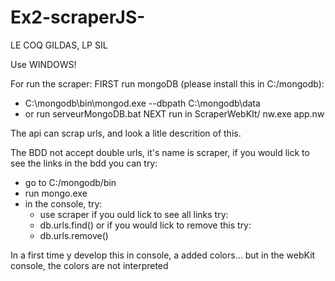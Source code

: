Ex2-scraperJS-
==============
LE COQ GILDAS, LP SIL

Use WINDOWS!

For run the scraper:
FIRST run mongoDB (please install this in C:/mongodb):
  -  C:\mongodb\bin\mongod.exe --dbpath C:\mongodb\data
  -  or run serveurMongoDB.bat
NEXT run in ScraperWebKIt/
  nw.exe app.nw

The api can scrap urls, and look a litle descrition of this.

The BDD not accept double urls, it's name is scraper, if you would lick to see the links in the bdd you can try:
  - go to C:/mongodb/bin
  - run mongo.exe
  - in the console, try:
      - use scraper
  if you ould lick to see all links try:
	- db.urls.find()
	or if you would lick to remove this try:
	- db.urls.remove()
	

In a first time y develop this in console, a added colors...
but in the webKit console, the colors are not interpreted
